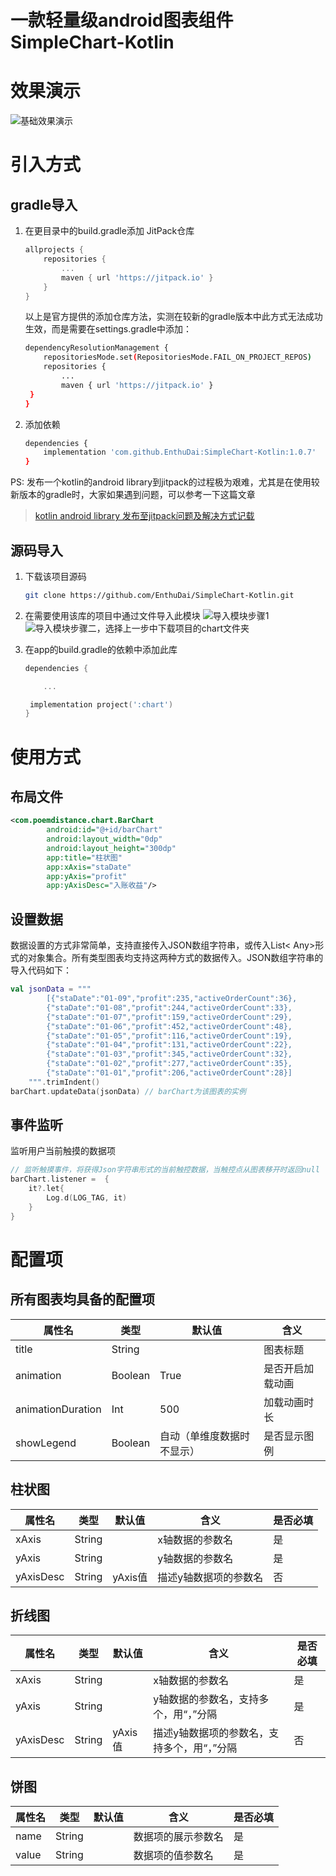 # 一款轻量级android图表组件SimpleChart-Kotlin

# 效果演示

![基础效果演示](https://img-blog.csdnimg.cn/57ba39eb26b64e2396fbc4947b81526e.gif#pic_center)

# 引入方式
## gradle导入
1. 在更目录中的build.gradle添加 JitPack仓库

	```powershell
	allprojects {
		repositories {
			...
			maven { url 'https://jitpack.io' }
		}
	}
	```
	以上是官方提供的添加仓库方法，实测在较新的gradle版本中此方式无法成功生效，而是需要在settings.gradle中添加：
	

	```bash
	dependencyResolutionManagement {
    	repositoriesMode.set(RepositoriesMode.FAIL_ON_PROJECT_REPOS)
    	repositories {
        	...
        	maven { url 'https://jitpack.io' }
   	 }
	}
	```

2. 添加依赖
 

	```bash
	dependencies {
	    implementation 'com.github.EnthuDai:SimpleChart-Kotlin:1.0.7'
	}	
	```
 PS: 发布一个kotlin的android library到jitpack的过程极为艰难，尤其是在使用较新版本的gradle时，大家如果遇到问题，可以参考一下这篇文章 

> [kotlin android library 发布至jitpack问题及解决方式记载](https://mp.csdn.net/mp_blog/creation/editor/122472628)

## 源码导入
1. 下载该项目源码

    ```bash
	git clone https://github.com/EnthuDai/SimpleChart-Kotlin.git
    ```
2. 在需要使用该库的项目中通过文件导入此模块
	![导入模块步骤1](https://img-blog.csdnimg.cn/d00e409f0d9b4f6a8b7900fa1f8f9d94.png?x-oss-process=image/watermark,type_d3F5LXplbmhlaQ,shadow_50,text_Q1NETiBARW50aHXkuLY=,size_20,color_FFFFFF,t_70,g_se,x_16#pic_center)
![导入模块步骤二，选择上一步中下载项目的chart文件夹](https://img-blog.csdnimg.cn/74ac54a65703425db87eede8fda2422e.png?x-oss-process=image/watermark,type_d3F5LXplbmhlaQ,shadow_50,text_Q1NETiBARW50aHXkuLY=,size_20,color_FFFFFF,t_70,g_se,x_16#pic_center)

3. 在app的build.gradle的依赖中添加此库
	

	```powershell
	dependencies {

		...
	
   	 implementation project(':chart')
	}
	```

# 使用方式
## 布局文件

```xml
<com.poemdistance.chart.BarChart
        android:id="@+id/barChart"
        android:layout_width="0dp"
        android:layout_height="300dp"
        app:title="柱状图"
        app:xAxis="staDate"
        app:yAxis="profit"
        app:yAxisDesc="入账收益"/>
```

## 设置数据
数据设置的方式非常简单，支持直接传入JSON数组字符串，或传入List< Any>形式的对象集合。所有类型图表均支持这两种方式的数据传入。JSON数组字符串的导入代码如下：
```kotlin
val jsonData = """
        [{"staDate":"01-09","profit":235,"activeOrderCount":36},
        {"staDate":"01-08","profit":244,"activeOrderCount":33},
        {"staDate":"01-07","profit":159,"activeOrderCount":29},
        {"staDate":"01-06","profit":452,"activeOrderCount":48},
        {"staDate":"01-05","profit":116,"activeOrderCount":19},
        {"staDate":"01-04","profit":131,"activeOrderCount":22},
        {"staDate":"01-03","profit":345,"activeOrderCount":32},
        {"staDate":"01-02","profit":277,"activeOrderCount":35},
        {"staDate":"01-01","profit":206,"activeOrderCount":28}]
    """.trimIndent()
barChart.updateData(jsonData) // barChart为该图表的实例
```
## 事件监听
监听用户当前触摸的数据项

```kotlin
// 监听触摸事件，将获得Json字符串形式的当前触控数据，当触控点从图表移开时返回null
barChart.listener =  {
	it?.let{
		Log.d(LOG_TAG, it)
	}
}
```

# 配置项
## 所有图表均具备的配置项
|    属性名    |类型                              |默认值           			  |含义
|----------------|-------------------------------|-----------------------------|-----------------------------|
|title              |String                           |                                   |图表标题
|animation    |Boolean                       | True             |是否开启加载动画
|animationDuration|Int|500|加载动画时长
|showLegend|Boolean|自动（单维度数据时不显示）|是否显示图例


## 柱状图
|    属性名    |类型                              |默认值           			  |含义                           |是否必填
|----------------|-------------------------------|-----------------------------|-----------------------------|-----------------------------|
|xAxis|String|                                   |x轴数据的参数名|是
|yAxis|String| |y轴数据的参数名|是
|yAxisDesc|String|yAxis值|描述y轴数据项的参数名|否

## 折线图
|    属性名    |类型                              |默认值           			  |含义                           |是否必填
|----------------|-------------------------------|-----------------------------|-----------------------------|-----------------------------|
|xAxis|String|                                   |x轴数据的参数名|是
|yAxis|String| |y轴数据的参数名，支持多个，用“，”分隔|是
|yAxisDesc|String|yAxis值|描述y轴数据项的参数名，支持多个，用“，”分隔|否

## 饼图
|    属性名    |类型                              |默认值           			  |含义                           |是否必填
|----------------|-------------------------------|-----------------------------|-----------------------------|-----------------------------|
|name|String|                                   |数据项的展示参数名|是
|value|String| |数据项的值参数名|是

